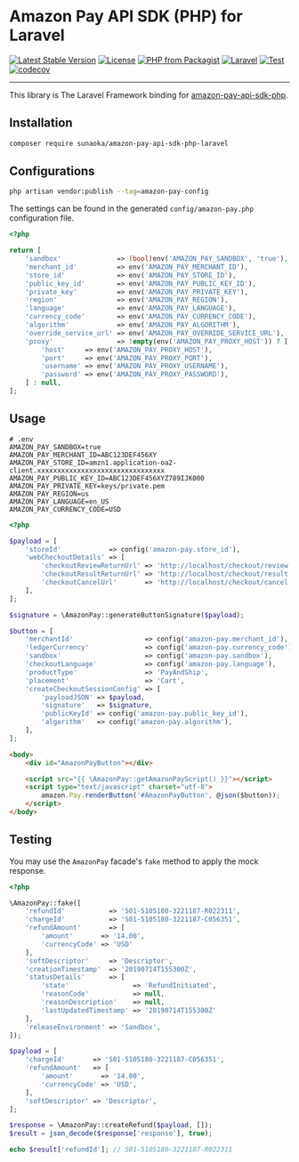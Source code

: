 # Amazon Pay API SDK (PHP) for Laravel

[![Latest Stable Version](https://poser.pugx.org/sunaoka/amazon-pay-api-sdk-php-laravel/v/stable)](https://packagist.org/packages/sunaoka/amazon-pay-api-sdk-php-laravel)
[![License](https://poser.pugx.org/sunaoka/amazon-pay-api-sdk-php-laravel/license)](https://packagist.org/packages/sunaoka/amazon-pay-api-sdk-php-laravel)
[![PHP from Packagist](https://img.shields.io/packagist/php-v/sunaoka/amazon-pay-api-sdk-php-laravel)](composer.json)
[![Laravel](https://img.shields.io/badge/laravel-6.x%20%7C%207.x%20%7C%208.x%20%7C%209.x%20%7C%2010.x-red)](https://laravel.com/)
[![Test](https://github.com/sunaoka/amazon-pay-api-sdk-php-laravel/actions/workflows/test.yml/badge.svg)](https://github.com/sunaoka/amazon-pay-api-sdk-php-laravel/actions/workflows/test.yml)
[![codecov](https://codecov.io/gh/sunaoka/amazon-pay-api-sdk-php-laravel/branch/main/graph/badge.svg?token=B69XU9TMMH)](https://codecov.io/gh/sunaoka/amazon-pay-api-sdk-php-laravel)

----

This library is The Laravel Framework binding for [amazon-pay-api-sdk-php](https://github.com/amzn/amazon-pay-api-sdk-php).

## Installation

```bash
composer require sunaoka/amazon-pay-api-sdk-php-laravel
```

## Configurations

```bash
php artisan vendor:publish --tag=amazon-pay-config
```

The settings can be found in the generated `config/amazon-pay.php` configuration file.

```php
<?php

return [
    'sandbox'              => (bool)env('AMAZON_PAY_SANDBOX', 'true'),
    'merchant_id'          => env('AMAZON_PAY_MERCHANT_ID'),
    'store_id'             => env('AMAZON_PAY_STORE_ID'),
    'public_key_id'        => env('AMAZON_PAY_PUBLIC_KEY_ID'),
    'private_key'          => env('AMAZON_PAY_PRIVATE_KEY'),
    'region'               => env('AMAZON_PAY_REGION'),
    'language'             => env('AMAZON_PAY_LANGUAGE'),
    'currency_code'        => env('AMAZON_PAY_CURRENCY_CODE'),
    'algorithm'            => env('AMAZON_PAY_ALGORITHM'),
    'override_service_url' => env('AMAZON_PAY_OVERRIDE_SERVICE_URL'),
    'proxy'                => !empty(env('AMAZON_PAY_PROXY_HOST')) ? [
        'host'     => env('AMAZON_PAY_PROXY_HOST'),
        'port'     => env('AMAZON_PAY_PROXY_PORT'),
        'username' => env('AMAZON_PAY_PROXY_USERNAME'),
        'password' => env('AMAZON_PAY_PROXY_PASSWORD'),
    ] : null,
];
```

## Usage

```dotenv
# .env
AMAZON_PAY_SANDBOX=true
AMAZON_PAY_MERCHANT_ID=ABC123DEF456XY
AMAZON_PAY_STORE_ID=amzn1.application-oa2-client.xxxxxxxxxxxxxxxxxxxxxxxxxxxxxxxx
AMAZON_PAY_PUBLIC_KEY_ID=ABC123DEF456XYZ789IJK000
AMAZON_PAY_PRIVATE_KEY=keys/private.pem
AMAZON_PAY_REGION=us
AMAZON_PAY_LANGUAGE=en_US
AMAZON_PAY_CURRENCY_CODE=USD
```

```php
<?php

$payload = [
    'storeId'            => config('amazon-pay.store_id'),
    'webCheckoutDetails' => [
        'checkoutReviewReturnUrl' => 'http://localhost/checkout/review',
        'checkoutResultReturnUrl' => 'http://localhost/checkout/result',
        'checkoutCancelUrl'       => 'http://localhost/checkout/cancel',
    ],
];

$signature = \AmazonPay::generateButtonSignature($payload);

$button = [
    'merchantId'                  => config('amazon-pay.merchant_id'),
    'ledgerCurrency'              => config('amazon-pay.currency_code'),
    'sandbox'                     => config('amazon-pay.sandbox'),
    'checkoutLanguage'            => config('amazon-pay.language'),
    'productType'                 => 'PayAndShip',
    'placement'                   => 'Cart',
    'createCheckoutSessionConfig' => [
        'payloadJSON' => $payload,
        'signature'   => $signature,
        'publicKeyId' => config('amazon-pay.public_key_id'),
        'algorithm'   => config('amazon-pay.algorithm'),
    ],
];
```

```html
<body>
    <div id="AmazonPayButton"></div>

    <script src="{{ \AmazonPay::getAmazonPayScript() }}"></script>
    <script type="text/javascript" charset="utf-8">
        amazon.Pay.renderButton('#AmazonPayButton', @json($button));
    </script>
</body>
```

## Testing

You may use the `AmazonPay` facade's `fake` method to apply the mock response.

```php
<?php

\AmazonPay::fake([
    'refundId'           => 'S01-5105180-3221187-R022311',
    'chargeId'           => 'S01-5105180-3221187-C056351',
    'refundAmount'       => [
        'amount'       => '14.00',
        'currencyCode' => 'USD'
    ],
    'softDescriptor'     => 'Descriptor',
    'creationTimestamp'  => '20190714T155300Z',
    'statusDetails'      => [
        'state'                => 'RefundInitiated',
        'reasonCode'           => null,
        'reasonDescription'    => null,
        'lastUpdatedTimestamp' => '20190714T155300Z'
    ],
    'releaseEnvironment' => 'Sandbox',
]);

$payload = [
    'chargeId'       => 'S01-5105180-3221187-C056351',
    'refundAmount'   => [
        'amount'       => '14.00',
        'currencyCode' => 'USD',
    ],
    'softDescriptor' => 'Descriptor',
];

$response = \AmazonPay::createRefund($payload, []);
$result = json_decode($response['response'], true);

echo $result['refundId']; // S01-5105180-3221187-R022311
```
